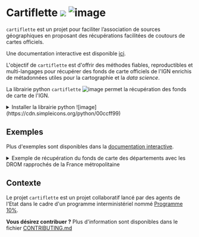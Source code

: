 # Cartiflette [![](https://img.shields.io/badge/code%20style-black-000000.svg)](https://github.com/psf/black) ![image](https://cdn.simpleicons.org/python/00ccff99)


`cartiflette` est un projet pour faciliter l’association de sources
géographiques en proposant des récupérations facilitées de coutours de
cartes officiels.

Une documentation interactive est disponible [ici](https://inseefrlab.github.io/cartiflette-website/index.html).

L'objectif de `cartiflette` est d'offrir des méthodes fiables, 
reproductibles et multi-langages pour récupérer des fonds de carte officiels de l'IGN
enrichis de métadonnées utiles pour la cartographie et la _data science_. 

La librairie python `cartiflette` ![image](https://cdn.simpleicons.org/python/00ccff99) permet la récupération des fonds de carte de l'IGN.

<details>
  <summary>
  Installer la librairie python ![image](https://cdn.simpleicons.org/python/00ccff99)
  </summary>

``` python
pip install cartiflette
```

</details>


## Exemples

Plus d'exemples sont disponibles dans la [documentation interactive](https://inseefrlab.github.io/cartiflette-website/index.html).

<details>
  <summary>
    Exemple de récupération du fonds de carte des départements avec les DROM rapprochés de la France métropolitaine
  </summary>

![image](https://github.com/InseeFrLab/cartiflette/assets/33896139/18cf091f-ddab-420d-a078-4c678f21db23)

</details>

## Contexte

Le projet `cartiflette` est un projet collaboratif lancé par des agents de l'Etat dans le cadre d'un programme interministériel
nommé [Programme 10%](https://www.10pourcent.etalab.gouv.fr/).

__Vous désirez contribuer ?__ Plus d'information sont disponibles dans le fichier [CONTRIBUTING.md](https://github.com/InseeFrLab/cartiflette/blob/main/CONTRIBUTING.md)
